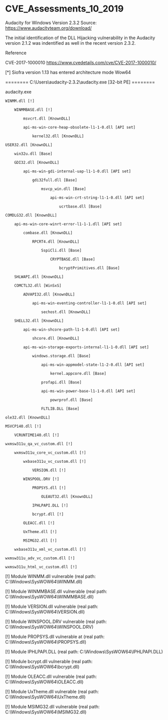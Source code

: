 # CVE_Assessments_10_2019

Audacity for Windows Version 2.3.2
Source: https://www.audacityteam.org/download/


The initial identification of the DLL Hijacking vulnerability in the Audacity version 2.1.2 was indentified as well in the recent version 2.3.2.  


Reference

CVE-2017-1000010
https://www.cvedetails.com/cve/CVE-2017-1000010/



[*] Siofra version 1.13 has entered architecture mode Wow64



======== C:\Users\audacity-2.3.2\audacity.exe [32-bit PE] ========

audacity.exe

    WINMM.dll [!]

        WINMMBASE.dll [!]

            msvcrt.dll [KnownDLL]

            api-ms-win-core-heap-obsolete-l1-1-0.dll [API set]

                kernel32.dll [KnownDLL]

    USER32.dll [KnownDLL]

        win32u.dll [Base]

        GDI32.dll [KnownDLL]

            api-ms-win-gdi-internal-uap-l1-1-0.dll [API set]

                gdi32full.dll [Base]

                    msvcp_win.dll [Base]

                        api-ms-win-crt-string-l1-1-0.dll [API set]

                            ucrtbase.dll [Base]

    COMDLG32.dll [KnownDLL]

        api-ms-win-core-winrt-error-l1-1-1.dll [API set]

            combase.dll [KnownDLL]

                RPCRT4.dll [KnownDLL]

                    SspiCli.dll [Base]

                        CRYPTBASE.dll [Base]

                            bcryptPrimitives.dll [Base]

        SHLWAPI.dll [KnownDLL]

        COMCTL32.dll [WinSxS]

            ADVAPI32.dll [KnownDLL]

                api-ms-win-eventing-controller-l1-1-0.dll [API set]

                    sechost.dll [KnownDLL]

        SHELL32.dll [KnownDLL]

            api-ms-win-shcore-path-l1-1-0.dll [API set]

                shcore.dll [KnownDLL]

            api-ms-win-storage-exports-internal-l1-1-0.dll [API set]

                windows.storage.dll [Base]

                    api-ms-win-appmodel-state-l1-2-0.dll [API set]

                        kernel.appcore.dll [Base]

                    profapi.dll [Base]

                    api-ms-win-power-base-l1-1-0.dll [API set]

                        powrprof.dll [Base]

                    FLTLIB.DLL [Base]

    ole32.dll [KnownDLL]

    MSVCP140.dll [!]

        VCRUNTIME140.dll [!]

    wxmsw311u_qa_vc_custom.dll [!]

        wxmsw311u_core_vc_custom.dll [!]

            wxbase311u_vc_custom.dll [!]

                VERSION.dll [!]

            WINSPOOL.DRV [!]

                PROPSYS.dll [!]

                    OLEAUT32.dll [KnownDLL]

                IPHLPAPI.DLL [!]

                bcrypt.dll [!]

            OLEACC.dll [!]

            UxTheme.dll [!]

            MSIMG32.dll [!]

        wxbase311u_xml_vc_custom.dll [!]

    wxmsw311u_adv_vc_custom.dll [!]

    wxmsw311u_html_vc_custom.dll [!]



[!] Module WINMM.dll vulnerable (real path: C:\Windows\SysWOW64\WINMM.dll)

[!] Module WINMMBASE.dll vulnerable (real path: C:\Windows\SysWOW64\WINMMBASE.dll)

[!] Module VERSION.dll vulnerable (real path: C:\Windows\SysWOW64\VERSION.dll)

[!] Module WINSPOOL.DRV vulnerable (real path: C:\Windows\SysWOW64\WINSPOOL.DRV)

[!] Module PROPSYS.dll vulnerable at (real path: C:\Windows\SysWOW64\PROPSYS.dll)

[!] Module IPHLPAPI.DLL (real path: C:\Windows\SysWOW64\IPHLPAPI.DLL)

[!] Module bcrypt.dll vulnerable (real path: C:\Windows\SysWOW64\bcrypt.dll)

[!] Module OLEACC.dll vulnerable (real path: C:\Windows\SysWOW64\OLEACC.dll)

[!] Module UxTheme.dll vulnerable (real path: C:\Windows\SysWOW64\UxTheme.dll)

[!] Module MSIMG32.dll vulnerable (real path: C:\Windows\SysWOW64\MSIMG32.dll)


